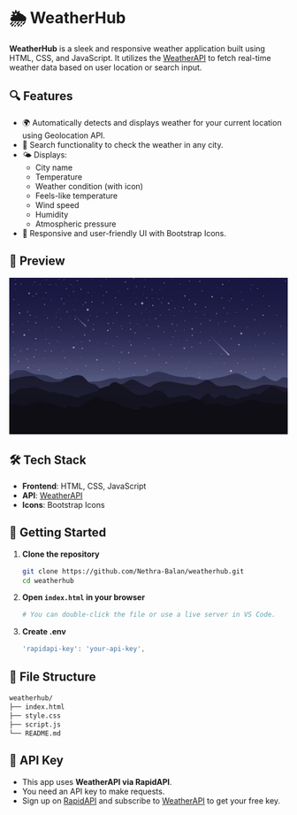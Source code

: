 # 🌦️ WeatherHub

**WeatherHub** is a sleek and responsive weather application built using HTML, CSS, and JavaScript. It utilizes the [WeatherAPI](https://www.weatherapi.com/) to fetch real-time weather data based on user location or search input.

## 🔍 Features

- 🌍 Automatically detects and displays weather for your current location using Geolocation API.
- 🔎 Search functionality to check the weather in any city.
- 🌤 Displays:
  - City name
  - Temperature
  - Weather condition (with icon)
  - Feels-like temperature
  - Wind speed
  - Humidity
  - Atmospheric pressure
- 📱 Responsive and user-friendly UI with Bootstrap Icons.

## 📸 Preview

![WeatherHub UI](images/background1.jpg) <!-- Replace with an actual screenshot if available -->

## 🛠️ Tech Stack

- **Frontend**: HTML, CSS, JavaScript
- **API**: [WeatherAPI](https://www.weatherapi.com/)
- **Icons**: Bootstrap Icons

## 🚀 Getting Started

1. **Clone the repository**
   ```bash
   git clone https://github.com/Nethra-Balan/weatherhub.git
   cd weatherhub
   ```

2. **Open `index.html` in your browser**
   ```bash
   # You can double-click the file or use a live server in VS Code.
   ```

3. **Create .env**
     ```javascript
     'rapidapi-key': 'your-api-key',
     ```

## 📂 File Structure

```
weatherhub/
├── index.html
├── style.css
├── script.js
└── README.md
```

## 🔐 API Key

- This app uses **WeatherAPI via RapidAPI**.
- You need an API key to make requests.
- Sign up on [RapidAPI](https://rapidapi.com/) and subscribe to [WeatherAPI](https://rapidapi.com/weatherapi/api/weatherapi-com/) to get your free key.

